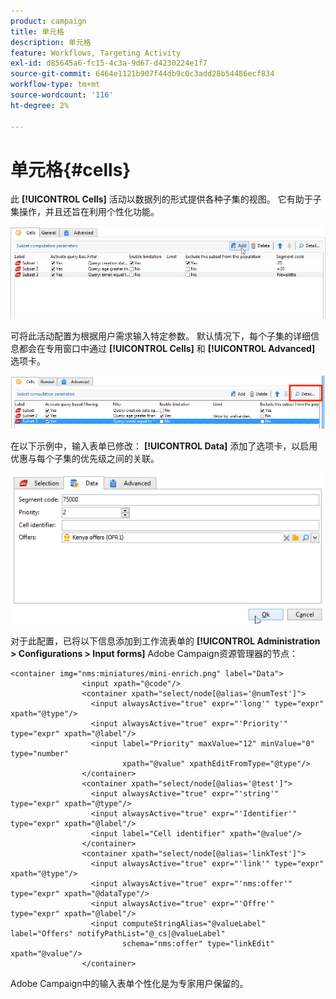 ```yaml
---
product: campaign
title: 单元格
description: 单元格
feature: Workflows, Targeting Activity
exl-id: d85645a6-fc15-4c3a-9d67-d4230224e1f7
source-git-commit: 6464e1121b907f44db9c0c3add28b54486ecf834
workflow-type: tm+mt
source-wordcount: '116'
ht-degree: 2%

---
```


# 单元格{#cells}

此 **[!UICONTROL Cells]** 活动以数据列的形式提供各种子集的视图。 它有助于子集操作，并且还旨在利用个性化功能。

![](assets/wf_split_cells.png)

可将此活动配置为根据用户需求输入特定参数。 默认情况下，每个子集的详细信息都会在专用窗口中通过 **[!UICONTROL Cells]** 和 **[!UICONTROL Advanced]** 选项卡。

![](assets/wf_split_cells_with_customization.png)

在以下示例中，输入表单已修改： **[!UICONTROL Data]** 添加了选项卡，以启用优惠与每个子集的优先级之间的关联。

![](assets/cells-activity-sample.png)

对于此配置，已将以下信息添加到工作流表单的 **[!UICONTROL Administration > Configurations > Input forms]** Adobe Campaign资源管理器的节点：

```
<container img="nms:miniatures/mini-enrich.png" label="Data">
                <input xpath="@code"/>
                <container xpath="select/node[@alias='@numTest']">
                  <input alwaysActive="true" expr="'long'" type="expr" xpath="@type"/>
                  <input alwaysActive="true" expr="'Priority'" type="expr" xpath="@label"/>
                  <input label="Priority" maxValue="12" minValue="0" type="number"
                         xpath="@value" xpathEditFromType="@type"/>
                </container>
                <container xpath="select/node[@alias='@test']">
                  <input alwaysActive="true" expr="'string'" type="expr" xpath="@type"/>
                  <input alwaysActive="true" expr="'Identifier'" type="expr" xpath="@label"/>
                  <input label="Cell identifier" xpath="@value"/>
                </container>
                <container xpath="select/node[@alias='linkTest']">
                  <input alwaysActive="true" expr="'link'" type="expr" xpath="@type"/>
                  <input alwaysActive="true" expr="'nms:offer'" type="expr" xpath="@dataType"/>
                  <input alwaysActive="true" expr="'Offre'" type="expr" xpath="@label"/>
                  <input computeStringAlias="@valueLabel" label="Offers" notifyPathList="@_cs|@valueLabel"
                         schema="nms:offer" type="linkEdit" xpath="@value"/>
                </container>
```

Adobe Campaign中的输入表单个性化是为专家用户保留的。